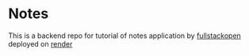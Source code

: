 # Notes 

This is a backend repo for tutorial of notes application by [fullstackopen](https://fullstackopen.com/en) deployed on [render](https://render.com)